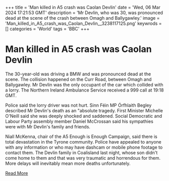 +++
title = 'Man killed in A5 crash was Caolan Devlin'
date = 'Wed, 06 Mar 2024 17:21:53 GMT'
description = 'Mr Devlin, who was 30, was pronounced dead at the scene of the crash between Omagh and Ballygawley.'
image = 'Man_killed_in_A5_crash_was_Caolan_Devlin__3238117125.png'
keywrods =  []
categories = 'World'
tags = 'BBC'
+++

# Man killed in A5 crash was Caolan Devlin

The 30-year-old was driving a BMW and was pronounced dead at the scene.
The collision happened on the Curr Road, between Omagh and Ballygawley.
Mr Devlin was the only occupant of the car which collided with a lorry.
The Northern Ireland Ambulance Service received a 999 call at 19:18 GMT.

Police said the lorry driver was not hurt.
Sinn Féin MP Órfhlaith Begley described Mr Devlin<bb>'s death as an <bb>"absolute tragedy.
First Minister Michelle O<bb>'Neill said she was deeply shocked and saddened.
Social Democratic and Labour Party assembly member Daniel McCrossan said his sympathies were with Mr Devlin's family and friends.

Niall McKenna, chair of the A5 Enough is Enough Campaign, said there is total devastation in the Tyrone community.
Police have appealed to anyone with any information or who may have dashcam or mobile phone footage to contact them.
The Devlin family in Coalisland last night, whose son didn<bb>'t come home to them and that was very traumatic and horrendous for them.
More delays will inevitably mean more deaths unfortunately.


[Read More](https://www.bbc.co.uk/news/uk-northern-ireland-68484128)
